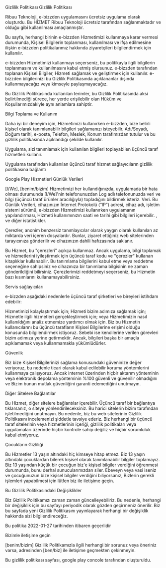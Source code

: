 Gizlilik Politikası
Gizlilik Politikası

Ribuu Teknoloji, e-bizzden uygulamasını ücretsiz uygulama olarak oluşturdu. Bu HİZMET Ribuu Teknoloji ücretsiz tarafından sağlanmaktadır ve olduğu gibi kullanılması amaçlanmıştır.

Bu sayfa, herhangi birinin e-bizzden Hizmetimizi kullanmaya karar vermesi durumunda, Kişisel Bilgilerin toplanması, kullanılması ve ifşa edilmesine ilişkin e-bizzden politikalarımız hakkında ziyaretçileri bilgilendirmek için kullanılır.

e-bizzden Hizmetimizi kullanmayı seçerseniz, bu politikayla ilgili bilgilerin toplanmasını ve kullanılmasını kabul etmiş olursunuz. e-bizzden tarafından toplanan Kişisel Bilgiler, Hizmeti sağlamak ve geliştirmek için kullanılır. e-bizzden bilgilerinizi bu Gizlilik Politikasında açıklananlar dışında kullanmayacağız veya kimseyle paylaşmayacağız.

Bu Gizlilik Politikasında kullanılan terimler, bu Gizlilik Politikasında aksi belirtilmediği sürece, her yerde erişilebilir olan Hüküm ve Koşullarımızdakiyle aynı anlamlara sahiptir.

Bilgi Toplama ve Kullanım

Daha iyi bir deneyim için, Hizmetimizi kullanırken e-bizzden, bize belirli kişisel olarak tanımlanabilir bilgileri sağlamanızı isteyebilir. Adı/Soyadı, Doğum tarihi, e-posta, Telefon, Meslek, Konum tarafımızdan tutulur ve bu gizlilik politikasında açıklandığı şekilde kullanılır.

Uygulama, sizi tanımlamak için kullanılan bilgileri toplayabilen üçüncü taraf hizmetleri kullanır.

Uygulama tarafından kullanılan üçüncü taraf hizmet sağlayıcıların gizlilik politikasına bağlantı

Google Play Hizmetleri
Günlük Verileri

[I/We], [benim/bizim] Hizmetimizi her kullandığınızda, uygulamada bir hata olması durumunda [I/We]'nin telefonunuzdan Log adlı telefonunuzda veri ve bilgi (üçüncü taraf ürünler aracılığıyla) topladığını bildirmek isteriz. Veri. Bu Günlük Verileri, cihazınızın İnternet Protokolü (“IP”) adresi, cihaz adı, işletim sistemi sürümü, e-bizzden Hizmetimizi kullanırken uygulamanın yapılandırması, Hizmeti kullanımınızın saati ve tarihi gibi bilgileri içerebilir. , ve diğer istatistikler.

Çerezler, anonim benzersiz tanımlayıcılar olarak yaygın olarak kullanılan az miktarda veri içeren dosyalardır. Bunlar, ziyaret ettiğiniz web sitelerinden tarayıcınıza gönderilir ve cihazınızın dahili hafızasında saklanır.

Bu Hizmet, bu "çerezleri" açıkça kullanmaz. Ancak uygulama, bilgi toplamak ve hizmetlerini iyileştirmek için üçüncü taraf kodu ve "çerezler" kullanan kitaplıklar kullanabilir. Bu tanımlama bilgilerini kabul etme veya reddetme seçeneğine sahipsiniz ve cihazınıza bir tanımlama bilgisinin ne zaman gönderildiğini bilirsiniz. Çerezlerimizi reddetmeyi seçerseniz, bu Hizmetin bazı kısımlarını kullanamayabilirsiniz.

Servis sağlayıcıları

e-bizzden aşağıdaki nedenlerle üçüncü taraf şirketleri ve bireyleri istihdam edebilir:

Hizmetimizi kolaylaştırmak için;
Hizmeti bizim adımıza sağlamak için;
Hizmetle ilgili hizmetleri gerçekleştirmek için; veya
Hizmetimizin nasıl kullanıldığını analiz etmemize yardımcı olmak için.
Biz bu Hizmetin kullanıcılarını bu üçüncü tarafların Kişisel Bilgilerine erişimi olduğu konusunda bilgilendirmek istiyoruz. Sebebi ise kendilerine verilen görevleri bizim adımıza yerine getirmektir. Ancak, bilgileri başka bir amaçla açıklamamak veya kullanmamakla yükümlüdürler.

Güvenlik

Biz bize Kişisel Bilgilerinizi sağlama konusundaki güveninize değer veriyoruz, bu nedenle ticari olarak kabul edilebilir koruma yöntemlerini kullanmaya çalışıyoruz. Ancak internet üzerinden hiçbir aktarım yönteminin veya elektronik depolama yönteminin %100 güvenli ve güvenilir olmadığını ve Bizim bunun mutlak güvenliğini garanti edemediğini unutmayın.

Diğer Sitelere Bağlantılar

Bu Hizmet, diğer sitelere bağlantılar içerebilir. Üçüncü taraf bir bağlantıya tıklarsanız, o siteye yönlendirileceksiniz. Bu harici sitelerin bizim tarafından işletilmediğini unutmayın. Bu nedenle, biz bu web sitelerinin Gizlilik Politikasını incelemenizi şiddetle tavsiye ederiz. Biz herhangi bir üçüncü taraf sitelerinin veya hizmetlerinin içeriği, gizlilik politikaları veya uygulamaları üzerinde hiçbir kontrole sahip değiliz ve hiçbir sorumluluk kabul etmiyoruz.

Çocukların Gizliliği

Bu Hizmetler 13 yaşın altındaki hiç kimseye hitap etmez. Biz 13 yaşın altındaki çocuklardan bilerek kişisel olarak tanımlanabilir bilgiler toplamayız. Biz 13 yaşından küçük bir çocuğun biz'e kişisel bilgiler verdiğini öğrenmesi durumunda, bunu derhal sunucularımızdan siler. Ebeveyn veya vasi iseniz ve çocuğunuzun bize kişisel bilgiler verdiğini biliyorsanız, Bizlerin gerekli işlemleri yapabilmesi için lütfen biz ile iletişime geçin.

Bu Gizlilik Politikasındaki Değişiklikler

Biz Gizlilik Politikamızı zaman zaman güncelleyebiliriz. Bu nedenle, herhangi bir değişiklik için bu sayfayı periyodik olarak gözden geçirmeniz önerilir. Biz bu sayfada yeni Gizlilik Politikasını yayınlayarak herhangi bir değişiklik hakkında sizi bilgilendireceğiz.

Bu politika 2022-01-27 tarihinden itibaren geçerlidir

Bizimle iletişime geçin

[benim/bizim] Gizlilik Politikamızla ilgili herhangi bir sorunuz veya öneriniz varsa, adresinden [ben/biz] ile iletişime geçmekten çekinmeyin.

Bu gizlilik politikası sayfası, google play concole tarafından oluşturuldu.
